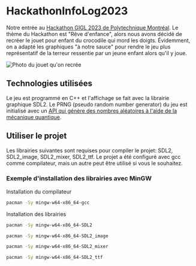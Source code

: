 # HackathonInfoLog2023
Notre entrée au [Hackathon GIGL 2023 de Polytechnique Montréal](https://github.com/MathieuPCorbeil/HackathonGIGL2023/tree/main). Le thème du Hackathon est "Rêve d'enfance", alors nous avons décidé de recréer le jouet pour enfant du crocodile qui mord les doigts. Évidemment, on a adapté les graphiques "à notre sauce" pour rendre le jeu plus représentatif de la terreur ressentie par un jeune enfant alors qu'il y joue.

![Photo du jouet qu'on recrée](http://i2.cdscdn.com/pdt2/0/6/5/1/700x700/gee2009815369065/rw/jouet-crocodile-dentiste-mord-doigts-jeu-enfants-k.jpg "Le jouet qu'on veut recréer")

## Technologies utilisées
Le jeu est programmé en C++ et l'affichage se fait avec la librairie graphique SDL2. Le PRNG (pseudo random number generator) du jeu est initialisé avec un [API qui génère des nombres aléatoires à l'aide de la mécanique quantique](https://qrng.anu.edu.au/).

## Utiliser le projet
Les librairies suivantes sont requises pour compiler le projet: SDL2, SDL2_image, SDL2_mixer, SDL2_ttf.
Le projet a été configuré avec gcc comme compilateur, mais un autre peut être utilisé si vous le souhaitez.

### Exemple d'installation des librairies avec MinGW
Installation du compilateur
```bash
pacman -Sy mingw-w64-x86_64-gcc
```
Installation des librairies
```bash
pacman -Sy mingw-w64-x86_64-SDL2
```
```bash
pacman -Sy mingw-w64-x86_64-SDL2_image
```
```bash
pacman -Sy mingw-w64-x86_64-SDL2_mixer
```
```bash
pacman -Sy mingw-w64-x86_64-SDL2_ttf
```

